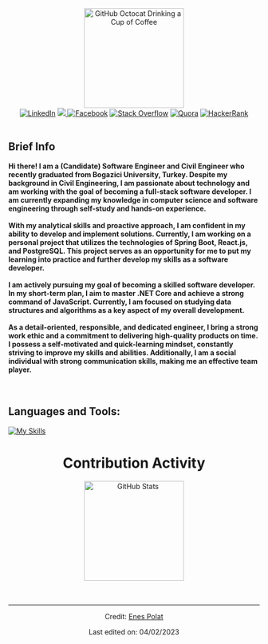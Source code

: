 <div>
    <div align=center>
        <img src="https://user-images.githubusercontent.com/111289754/216737761-887afb14-8333-4236-8e5a-444971888fbe.png" alt="GitHub Octocat Drinking a Cup of Coffee" height="200">
    <div align=center>
        <a href="https://www.linkedin.com/in/epenespolat/"><img src="https://img.shields.io/badge/LinkedIn-0077B5?style=for-the-badge&logo=linkedin&logoColor=white" alt="LinkedIn" /></a>
        <a href ="https://www.instagram.com/ep.enespolat/" ><img src="https://img.shields.io/badge/Instagram-E4405F?style=for-the-badge&logo=instagram&logoColor=white">
        <a href=" https://www.facebook.com/epenespolat/"><img src="https://img.shields.io/badge/Facebook-1877F2?style=for-the-badge&logo=facebook&logoColor=white" alt="Facebook" /></a>
        <a href="https://stackoverflow.com/users/20907871/enes-polat"><img src="https://img.shields.io/badge/Stack_Overflow-FE7A16?style=for-the-badge&logo=stack-overflow&logoColor=white" alt="Stack Overflow" /></a>
        <a href="https://www.quora.com/profile/Enes-POLAT-16"><img src="https://img.shields.io/badge/Quora-%23B92B27.svg?&style=for-the-badge&logo=Quora&logoColor=white" alt="Quora" /></a>
        <a href="https://www.hackerrank.com/epenespolat"><img src="https://img.shields.io/badge/-Hackerrank-2EC866?style=for-the-badge&logo=HackerRank&logoColor=white" alt="HackerRank" /></a>
       

</div>
    <div align=left>
        <br>
        <strong><h2> Brief Info</h2></strong>
        <p>
            <strong>
                Hi there! I am a (Candidate) Software Engineer and  Civil Engineer who recently graduated from Bogazici University, Turkey. Despite my background in Civil Engineering, I am passionate about technology and am working with the goal of becoming a full-stack software developer. I am currently expanding my knowledge in computer science and software engineering through self-study and hands-on experience.<br>
                <br>With my analytical skills and proactive approach, I am confident in my ability to develop and implement solutions. Currently, I am working on a personal project that utilizes the technologies of Spring Boot, React.js, and PostgreSQL. This project serves as an opportunity for me to put my learning into practice and further develop my skills as a software developer.<br><br>
                I am actively pursuing my goal of becoming a skilled software developer. In my short-term plan, I aim to master .NET Core and achieve a strong command of JavaScript. Currently, I am focused on studying data structures and algorithms as a key aspect of my overall development.<br><br>
               As a detail-oriented, responsible, and dedicated engineer, I bring a strong work ethic and a commitment to delivering high-quality products on time. I possess a self-motivated and quick-learning mindset, constantly striving to improve my skills and abilities. Additionally, I am a social individual with strong communication skills, making me an effective team player.<br><br><br> 
               <h2> Languages and Tools:</h2>
            </strong>
        </p>
                 
[![My Skills](https://skills.thijs.gg/icons?i=java,spring,js,react,python,net,cs,c,spring,postgres,mysql,js,react,html,css,md)](https://skills.thijs.gg)

        
<div
     align=center>
        <h1>Contribution Activity</h1>
        <img src="https://github-readme-stats-git-masterrstaa-rickstaa.vercel.app/api?username=epenespolat&theme=gruvbox" alt="GitHub Stats" height="200" />
        <br>
        <!--
        <img src="https://github-readme-stats.vercel.app/api/top-langs?username=ahmedfathydev&layout=compact&title_color=6FDA44&text_color=FFFFFF&theme=dark" alt="GitHub Most Used Languages" height="200" />
        <br>
        -->
        <br>
        <br>
    </div>


</div>

------

Credit: [Enes Polat](https://github.com/epenespolat)

Last edited on: 04/02/2023
